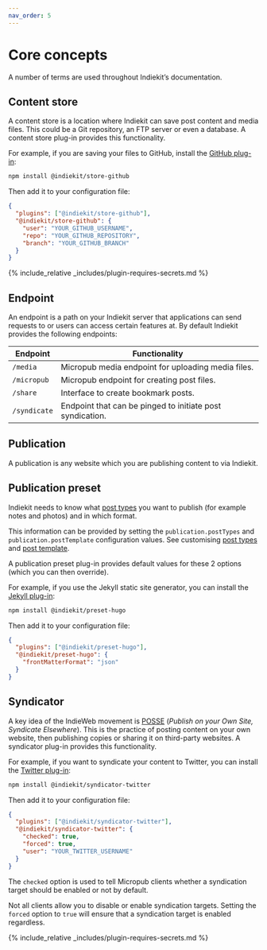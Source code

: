 ```yaml
---
nav_order: 5
---
```


# Core concepts

A number of terms are used throughout Indiekit’s documentation.

## Content store

A content store is a location where Indiekit can save post content and media files. This could be a Git repository, an FTP server or even a database. A content store plug-in provides this functionality.

For example, if you are saving your files to GitHub, install the [GitHub plug-in](plug-ins.md#github):

```bash
npm install @indiekit/store-github
```

Then add it to your configuration file:

```json
{
  "plugins": ["@indiekit/store-github"],
  "@indiekit/store-github": {
    "user": "YOUR_GITHUB_USERNAME",
    "repo": "YOUR_GITHUB_REPOSITORY",
    "branch": "YOUR_GITHUB_BRANCH"
  }
}
```

{% include_relative _includes/plugin-requires-secrets.md %}

## Endpoint

An endpoint is a path on your Indiekit server that applications can send requests to or users can access certain features at. By default Indiekit provides the following endpoints:

| Endpoint     | Functionality                                             |
| ------------ | --------------------------------------------------------- |
| `/media`     | Micropub media endpoint for uploading media files.        |
| `/micropub`  | Micropub endpoint for creating post files.                |
| `/share`     | Interface to create bookmark posts.                       |
| `/syndicate` | Endpoint that can be pinged to initiate post syndication. |

## Publication

A publication is any website which you are publishing content to via Indiekit.

## Publication preset

Indiekit needs to know what [post types](https://indieweb.org/posts#Types_of_Posts) you want to publish (for example notes and photos) and in which format.

This information can be provided by setting the `publication.postTypes` and `publication.postTemplate` configuration values. See customising [post types](customisation/post-types.md) and [post template](customisation/post-template.md).

A publication preset plug-in provides default values for these 2 options (which you can then override).

For example, if you use the Jekyll static site generator, you can install the [Jekyll plug-in](plug-ins.md#jekyll):

```bash
npm install @indiekit/preset-hugo
```

Then add it to your configuration file:

```json
{
  "plugins": ["@indiekit/preset-hugo"],
  "@indiekit/preset-hugo": {
    "frontMatterFormat": "json"
  }
}
```

## Syndicator

A key idea of the IndieWeb movement is [POSSE](https://indieweb.org/POSSE) (_Publish on your Own Site, Syndicate Elsewhere_). This is the practice of posting content on your own website, then publishing copies or sharing it on third-party websites. A syndicator plug-in provides this functionality.

For example, if you want to syndicate your content to Twitter, you can install the [Twitter plug-in](plug-ins.md#twitter):

```bash
npm install @indiekit/syndicator-twitter
```

Then add it to your configuration file:

```json
{
  "plugins": ["@indiekit/syndicator-twitter"],
  "@indiekit/syndicator-twitter": {
    "checked": true,
    "forced": true,
    "user": "YOUR_TWITTER_USERNAME"
  }
}
```

The `checked` option is used to tell Micropub clients whether a syndication target should be enabled or not by default.

Not all clients allow you to disable or enable syndication targets. Setting the `forced` option to `true` will ensure that a syndication target is enabled regardless.

{% include_relative _includes/plugin-requires-secrets.md %}

[env]: https://devcenter.heroku.com/articles/config-vars
